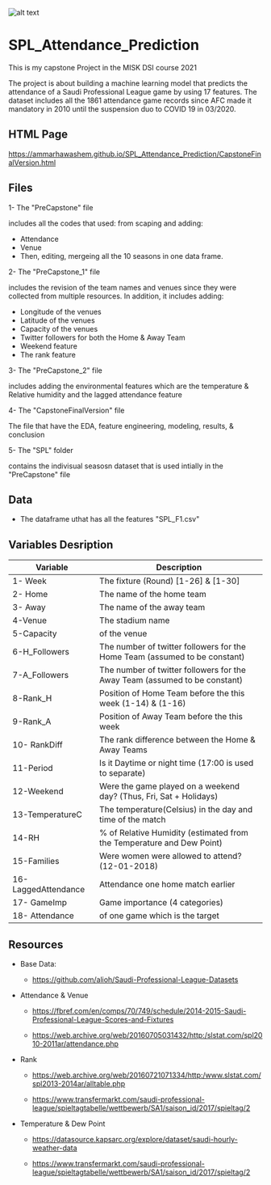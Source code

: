 
![alt text](https://alioh.github.io/images/2019-5-24/spl.png)

# SPL_Attendance_Prediction

This is my capstone Project in the MISK DSI course 2021

The project is about building a machine learning model that predicts the attendance of a Saudi Professional League game by using 17 features. The dataset includes all the 1861 attendance game records since AFC made it mandatory in 2010 until the suspension duo to COVID 19 in 03/2020.

## **HTML Page**

https://ammarhawashem.github.io/SPL_Attendance_Prediction/CapstoneFinalVersion.html

## **Files**

1- The "PreCapstone" file

  includes all the codes that used: from scaping and adding:
  - Attendance
  -  Venue
  -  Then, editing, mergeing all the 10 seasons in one data frame.

2- The "PreCapstone_1" file

  includes the revision of the team names and venues since they were collected from multiple resources. In addition, it includes adding:
  - Longitude of the venues
  - Latitude of the venues
  - Capacity of the venues
  - Twitter followers for both the Home & Away Team
  - Weekend feature
  - The rank feature 

3- The "PreCapstone_2" file 
 
  includes adding the environmental features which are the temperature & Relative humidity and the lagged attendance feature
  
4- The "CapstoneFinalVersion" file 

  The file that have the EDA, feature engineering, modeling, results, & conclusion
  
5- The "SPL" folder

contains the indivisual seasosn dataset that is used intially in the "PreCapstone" file


 
## **Data**

* The dataframe uthat has all the features  "SPL_F1.csv"



## **Variables Desription**
 Variable  | Description
-------- | -------------
1- Week  | The fixture (Round) [1-26] & [1-30]
2- Home | The name of the home team
3- Away | The name of the away team
4-Venue | The stadium name
5-Capacity | of the venue 
6-H_Followers | The number of twitter followers for the Home Team (assumed to be constant)
7-A_Followers | The number of twitter followers for the Away Team  (assumed to be constant)
8-Rank_H | Position  of Home Team before the this week (1-14) & (1-16)
9-Rank_A | Position of Away Team before the this week
10- RankDiff | The rank difference between the Home & Away Teams
11-Period | Is it Daytime or  night time (17:00 is used to separate)
12-Weekend | Were the game played on a weekend day? (Thus, Fri, Sat + Holidays)
13-TemperatureC | The temperature(Celsius) in the day and time of the match 
14-RH | % of Relative Humidity (estimated from the Temperature and Dew Point)
15-Families | Were women were allowed to attend? (12-01-2018)
16- LaggedAttendance | Attendance one home match earlier 
17- GameImp | Game importance (4 categories)
18- Attendance | of one game which is the target

## **Resources**

* Base Data:
  - https://github.com/alioh/Saudi-Professional-League-Datasets
 
* Attendance & Venue
  - https://fbref.com/en/comps/70/749/schedule/2014-2015-Saudi-Professional-League-Scores-and-Fixtures

  - https://web.archive.org/web/20160705031432/http:/slstat.com/spl2010-2011ar/attendance.php


* Rank
  - https://web.archive.org/web/20160721071334/http:/www.slstat.com/spl2013-2014ar/alltable.php

  - https://www.transfermarkt.com/saudi-professional-league/spieltagtabelle/wettbewerb/SA1/saison_id/2017/spieltag/2

* Temperature & Dew Point
  - https://datasource.kapsarc.org/explore/dataset/saudi-hourly-weather-data
  
  - https://www.transfermarkt.com/saudi-professional-league/spieltagtabelle/wettbewerb/SA1/saison_id/2017/spieltag/2






